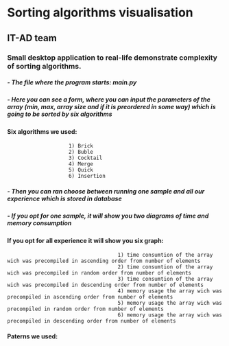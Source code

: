 # Sorting algorithms visualisation

## IT-AD team

### Small desktop application to real-life demonstrate complexity of sorting algorithms.

##### - The file where the program starts: main.py

##### - Here you can see a form, where you can input the parameters of the array (min, max, array size and if it is preordered in some way) which is going to be sorted by six algorithms

#### Six algorithms we used:
                        1) Brick
                        2) Buble
                        3) Cocktail
                        4) Merge
                        5) Quick
                        6) Insertion

##### - Then you can ran choose between running one sample and all our experience which is stored in database


##### - If you opt for one sample, it will show you two diagrams of time and memory consumption

#### If you opt for all experience it will show you six graph:
                                        1) time consumtion of the array wich was precompiled in ascending order from number of elements
                                        2) time consumtion of the array wich was precompiled in random order from number of elements
                                        3) time consumtion of the array wich was precompiled in descending order from number of elements
                                        4) memory usage the array wich was precompiled in ascending order from number of elements
                                        5) memory usage the array wich was precompiled in random order from number of elements
                                        6) memory usage the array wich was precompiled in descending order from number of elements

#### Paterns we used:

